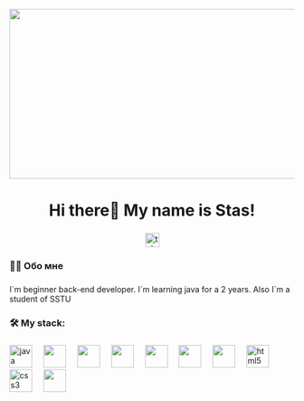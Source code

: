 <br clear="both">

<div align="center">
  <img height="300" width="600" src="https://user-images.githubusercontent.com/74038190/225813708-98b745f2-7d22-48cf-9150-083f1b00d6c9.gif"  />
</div>

###

<h1 align="center">Hi there👋 My name is Stas!</h1>

###

<div align="center"
  <a href="https://t.me/staxxsssss" target="_blank">
    <img src="https://img.shields.io/static/v1?message=Telegram&logo=telegram&label=&color=2CA5E0&logoColor=white&labelColor=&style=for-the-badge" height="25" alt="telegram logo"  />
  </a>
</div>

###

<h3 align="left">👩‍💻  Обо мне</h3>

###

<p align="left">I`m beginner back-end developer. I`m learning java for a 2 years. Also I`m a student of SSTU</p>

###

<h3 align="left">🛠 My stack:</h3>

###

<div align="left">
  
  <img src="https://cdn.jsdelivr.net/gh/devicons/devicon@latest/icons/java/java-original-wordmark.svg" height="40" alt="java logo"/>
  <img width="12" />
  <img src="https://cdn.jsdelivr.net/gh/devicons/devicon@latest/icons/spring/spring-original-wordmark.svg"  height="40"/>
  <img width="12"/>
  <img src="https://cdn.jsdelivr.net/gh/devicons/devicon@latest/icons/postgresql/postgresql-original.svg"  height="40"/>
  <img width="12" />
  <img src="https://cdn.jsdelivr.net/gh/devicons/devicon@latest/icons/spring/spring-original-wordmark.svg"  height="40"/>
  <img width="12" />
  <img src="https://cdn.jsdelivr.net/gh/devicons/devicon@latest/icons/apachekafka/apachekafka-original-wordmark.svg"  height="40"/>
  <img width="12" />
  <img src="https://cdn.jsdelivr.net/gh/devicons/devicon@latest/icons/python/python-original.svg"  height="40"/>
  <img width="12" />
  <img src="https://cdn.jsdelivr.net/gh/devicons/devicon@latest/icons/go/go-original.svg"  height="40"/>
  <img width="12" />        
  <img src="https://cdn.jsdelivr.net/gh/devicons/devicon/icons/html5/html5-original.svg" height="40" alt="html5 logo"  />
  <img width="12" />
  <img src="https://cdn.jsdelivr.net/gh/devicons/devicon/icons/css3/css3-original.svg" height="40" alt="css3 logo"  />
  <img width="12" />
  <img src="https://cdn.jsdelivr.net/gh/devicons/devicon@latest/icons/intellij/intellij-original.svg"  height="40"/>      
  <img width="12" />

</div>

###


